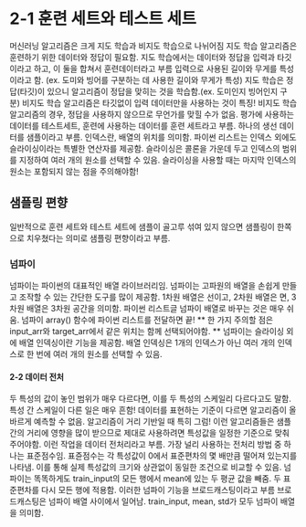 # 2-1 훈련 세트와 테스트 세트
머신러닝 알고리즘은 크게 지도 학습과 비지도 학습으로 나뉘어짐
지도 학습 알고리즘은 훈련하기 위한 데이터와 정답이 필요함.
지도 학습에서는 데이터와 정답을 입력과 타깃이라고 하고, 이 둘을 합쳐서 훈련데이터라고 부름
입력으로 사용된 길이와 무게를 특성이라고 함. (ex. 도미와 빙어를 구분하는 데 사용한 길이와 무게가 특성)
지도 학습은 정답(타깃)이 있으니 알고리즘이 정답을 맞히는 것을 학습함.(ex. 도미인지 빙어인지 구분)
비지도 학습 알고리즘은 타깃없이 입력 데이터만을 사용하는 것이 특징!
비지도 학습 알고리즘의 경우, 정답을 사용하지 않으므로 무언가를 맞힐 수가 없음.
평가에 사용하는 데이터를 테스트세트, 훈련에 사용하는 데이터를 훈련 세트라고 부름.
하나의 생선 데이터를 샘플이라고 부름.
인덱스란, 배열의 위치를 의미함.
파이썬 리스트는 인덱스 외에도 슬라이싱이라는 특별한 연산자를 제공함. 슬라이싱은 콜론을 가운데 두고 인덱스의 범위를 지정하여 여러 개의 원소를 선택할 수 있음.
슬라이싱을 사용할 때는 마지막 인덱스의 원소는 포함되지 않는 점을 주의해야함!

## 샘플링 편향
일반적으로 훈련 세트와 테스트 세트에 샘플이 골고루 섞여 있지 않으면 샘플링이 한쪽으로 치우쳤다는 의미로 샘플링 편향이라고 부름.

### 넘파이
넘파이는 파이썬의 대표적인 배열 라이브러리임.
넘파이는 고파원의 배열을 손쉽게 만들고 조작할 수 있는 간단한 도구를 많이 제공함.
1차원 배열은 선이고, 2차원 배열은 면, 3차원 배열은 3차원 공간을 의미함.
파이썬 리스트글 넘파이 배열로 바꾸는 것은 매우 쉬움. 넘파이 array() 함수에 파이썬 리스트를 전달하면 끝!
** 한 가지 주의할 점은 input_arr와 target_arr에서 같은 위치는 함께 선택되어야함. **
넘파이는 슬라이싱 외에 배열 인덱싱이란 기능을 제공함. 배열 인덱싱은 1개의 인덱스가 아닌 여러 개의 인덱스로 한 번에 여러 개의 원소를 선택할 수 있음.

#### 2-2 데이터 전처
두 특성의 값이 놓인 범위가 매우 다르다면, 이를 두 특성의 스케일리 다르다고도 말함.
특성 간 스케일이 다른 일은 매우 흔함!
데이터를 표현하는 기준이 다르면 알고리즘이 올바르게 예측할 수 없음. 알고리즘이 거리 기반일 때 특히 그럼! 이런 알고리즘들은 샘플 간의 거리에 영향을 많이 받으므로 제대로 사용하려면 특성값을 일정한 기준으로 맞춰 주어야함. 이런 작업을 데이터 전처리라고 부름.
가장 널리 사용하는 전처리 방법 중 하나는 표준점수임. 표쥰점수는 각 특성값이 0에서 표준편차의 몇 배만큼 떨어져 있는지를 나타냄. 이를 통해 실제 특성값의 크기와 상관없이 동일한 조건으로 비교할 수 있음.
넘파이는 똑똑하게도 train_input의 모든 행에서 mean에 있는 두 평균 값을 빼줌. 두 표준편차를 다시 모든 행에 적용함. 이러한 넘파이 기능을 브로드캐스팅이라고 부름
브로드캐스팅은 넘파이 배열 사이에서 일어남. train_input, mean, std가 모두 넘파이 배열을 의미함.
